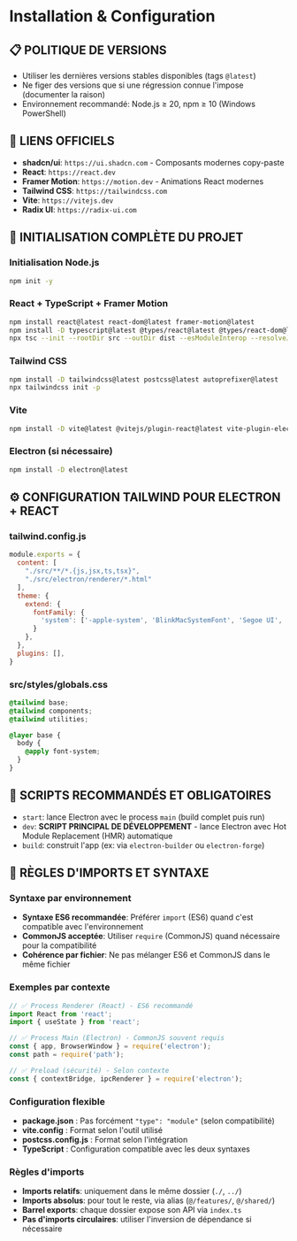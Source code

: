 # Installation & Configuration

## 📋 POLITIQUE DE VERSIONS

- Utiliser les dernières versions stables disponibles (tags `@latest`)
- Ne figer des versions que si une régression connue l'impose (documenter la raison)
- Environnement recommandé: Node.js ≥ 20, npm ≥ 10 (Windows PowerShell)

## 🔗 LIENS OFFICIELS

- **shadcn/ui**: `https://ui.shadcn.com` - Composants modernes copy-paste
- **React**: `https://react.dev`
- **Framer Motion**: `https://motion.dev` - Animations React modernes
- **Tailwind CSS**: `https://tailwindcss.com`
- **Vite**: `https://vitejs.dev`
- **Radix UI**: `https://radix-ui.com`

## 🚀 INITIALISATION COMPLÈTE DU PROJET

### Initialisation Node.js
```bash
npm init -y
```

### React + TypeScript + Framer Motion
```bash
npm install react@latest react-dom@latest framer-motion@latest
npm install -D typescript@latest @types/react@latest @types/react-dom@latest
npx tsc --init --rootDir src --outDir dist --esModuleInterop --resolveJsonModule --jsx react-jsx
```

### Tailwind CSS
```bash
npm install -D tailwindcss@latest postcss@latest autoprefixer@latest
npx tailwindcss init -p
```

### Vite
```bash
npm install -D vite@latest @vitejs/plugin-react@latest vite-plugin-electron@latest
```

### Electron (si nécessaire)
```bash
npm install -D electron@latest
```

## ⚙️ CONFIGURATION TAILWIND POUR ELECTRON + REACT

### tailwind.config.js
```javascript
module.exports = {
  content: [
    "./src/**/*.{js,jsx,ts,tsx}",
    "./src/electron/renderer/*.html"
  ],
  theme: {
    extend: {
      fontFamily: {
        'system': ['-apple-system', 'BlinkMacSystemFont', 'Segoe UI', 'Roboto', 'sans-serif']
      }
    },
  },
  plugins: [],
}
```

### src/styles/globals.css
```css
@tailwind base;
@tailwind components;
@tailwind utilities;

@layer base {
  body {
    @apply font-system;
  }
}
```

## 📜 SCRIPTS RECOMMANDÉS ET OBLIGATOIRES

- `start`: lance Electron avec le process `main` (build complet puis run)
- `dev`: **SCRIPT PRINCIPAL DE DÉVELOPPEMENT** - lance Electron avec Hot Module Replacement (HMR) automatique
- `build`: construit l'app (ex: via `electron-builder` ou `electron-forge`)

## 🔧 RÈGLES D'IMPORTS ET SYNTAXE

### Syntaxe par environnement
- **Syntaxe ES6 recommandée**: Préférer `import` (ES6) quand c'est compatible avec l'environnement
- **CommonJS acceptée**: Utiliser `require` (CommonJS) quand nécessaire pour la compatibilité
- **Cohérence par fichier**: Ne pas mélanger ES6 et CommonJS dans le même fichier

### Exemples par contexte
```typescript
// ✅ Process Renderer (React) - ES6 recommandé
import React from 'react';
import { useState } from 'react';

// ✅ Process Main (Electron) - CommonJS souvent requis
const { app, BrowserWindow } = require('electron');
const path = require('path');

// ✅ Preload (sécurité) - Selon contexte
const { contextBridge, ipcRenderer } = require('electron');
```

### Configuration flexible
- **package.json** : Pas forcément `"type": "module"` (selon compatibilité)
- **vite.config** : Format selon l'outil utilisé
- **postcss.config.js** : Format selon l'intégration
- **TypeScript** : Configuration compatible avec les deux syntaxes

### Règles d'imports
- **Imports relatifs**: uniquement dans le même dossier (`./`, `../`)
- **Imports absolus**: pour tout le reste, via alias (`@/features/`, `@/shared/`)
- **Barrel exports**: chaque dossier expose son API via `index.ts`
- **Pas d'imports circulaires**: utiliser l'inversion de dépendance si nécessaire